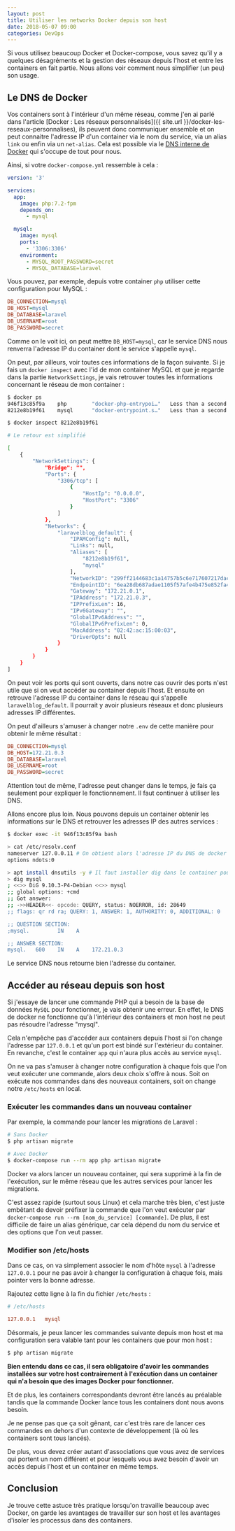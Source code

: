 ```yaml
---
layout: post
title: Utiliser les networks Docker depuis son host
date: 2018-05-07 09:00
categories: DevOps
---
```


Si vous utilisez beaucoup Docker et Docker-compose, vous savez qu'il y a quelques désagréments et la gestion des réseaux depuis l'host et entre les containers en fait partie. Nous allons voir comment nous simplifier (un peu) son usage.

## Le DNS de Docker

Vos containers sont à l'intérieur d'un même réseau, comme j'en ai parlé dans l'article [Docker : Les réseaux personnalisés]({{ site.url }}/docker-les-reseaux-personnalises), ils peuvent donc communiquer ensemble et on peut connaitre l'adresse IP d'un container via le nom du service, via un alias `link` ou enfin via un `net-alias`. Cela est possible via le [DNS interne de Docker](https://docs.docker.com/v17.09/engine/userguide/networking/configure-dns/) qui s'occupe de tout pour nous.

Ainsi, si votre `docker-compose.yml` ressemble à cela :

```yml
version: '3'

services:
  app:
    image: php:7.2-fpm
    depends_on:
      - mysql

  mysql:
    image: mysql
    ports:
      - '3306:3306'
    environment:
      - MYSQL_ROOT_PASSWORD=secret
      - MYSQL_DATABASE=laravel
```

Vous pouvez, par exemple, depuis votre container `php` utiliser cette configuration pour MySQL :

```ini
DB_CONNECTION=mysql
DB_HOST=mysql
DB_DATABASE=laravel
DB_USERNAME=root
DB_PASSWORD=secret
```

Comme on le voit ici, on peut mettre `DB_HOST=mysql`, car le service DNS nous renverra l'adresse IP du container dont le service s'appelle `mysql`.

On peut, par ailleurs, voir toutes ces informations de la façon suivante. Si je fais un `docker inspect` avec l'id de mon container MySQL et que je regarde dans la partie `NetworkSettings`, je vais retrouver toutes les informations concernant le réseau de mon container :

```bash
$ docker ps
946f13c85f9a    php        "docker-php-entrypoi…"   Less than a second ago   Up 5 seconds        9000/tcp                         laravelblog_app_1
8212e8b19f61    mysql      "docker-entrypoint.s…"   Less than a second ago   Up 6 seconds        0.0.0.0:3306->3306/tcp           laravelblog_mysql_1

$ docker inspect 8212e8b19f61

# Le retour est simplifié

[
    {
        "NetworkSettings": {
            "Bridge": "",
            "Ports": {
                "3306/tcp": [
                    {
                        "HostIp": "0.0.0.0",
                        "HostPort": "3306"
                    }
                ]
            },
            "Networks": {
                "laravelblog_default": {
                    "IPAMConfig": null,
                    "Links": null,
                    "Aliases": [
                        "8212e8b19f61",
                        "mysql"
                    ],
                    "NetworkID": "299ff2144683c1a14757b5c6e717607217dacd4d774e1200411b7673dd7e1c66",
                    "EndpointID": "6ea28db687adae1105f57afe4b475e852fa4fad618c996b5cc111af26ab1a53e",
                    "Gateway": "172.21.0.1",
                    "IPAddress": "172.21.0.3",
                    "IPPrefixLen": 16,
                    "IPv6Gateway": "",
                    "GlobalIPv6Address": "",
                    "GlobalIPv6PrefixLen": 0,
                    "MacAddress": "02:42:ac:15:00:03",
                    "DriverOpts": null
                }
            }
        }
    }
]

```

On peut voir les ports qui sont ouverts, dans notre cas ouvrir des ports n'est utile que si on veut accéder au container depuis l'host. Et ensuite on retrouve l'adresse IP du container dans le réseau qui s'appelle `laravelblog_default`. Il pourrait y avoir plusieurs réseaux et donc plusieurs adresses IP différentes.

On peut d'ailleurs s'amuser à changer notre `.env` de cette manière pour obtenir le même résultat :

```ini
DB_CONNECTION=mysql
DB_HOST=172.21.0.3
DB_DATABASE=laravel
DB_USERNAME=root
DB_PASSWORD=secret
```

Attention tout de même, l'adresse peut changer dans le temps, je fais ça seulement pour expliquer le fonctionnement. Il faut continuer à utiliser les DNS.

Allons encore plus loin. Nous pouvons depuis un container obtenir les informations sur le DNS et retrouver les adresses IP des autres services :

```bash
$ docker exec -it 946f13c85f9a bash

> cat /etc/resolv.conf
nameserver 127.0.0.11 # On obtient alors l'adresse IP du DNS de docker
options ndots:0

> apt install dnsutils -y # Il faut installer dig dans le container pour nos tests
> dig mysql
; <<>> DiG 9.10.3-P4-Debian <<>> mysql
;; global options: +cmd
;; Got answer:
;; ->>HEADER<<- opcode: QUERY, status: NOERROR, id: 28649
;; flags: qr rd ra; QUERY: 1, ANSWER: 1, AUTHORITY: 0, ADDITIONAL: 0

;; QUESTION SECTION:
;mysql.         IN    A

;; ANSWER SECTION:
mysql.   600    IN    A    172.21.0.3
```

Le service DNS nous retourne bien l'adresse du container.

## Accéder au réseau depuis son host

Si j'essaye de lancer une commande PHP qui a besoin de la base de données `MySQL` pour fonctionner, je vais obtenir une erreur. En effet, le DNS de docker ne fonctionne qu'à l'intérieur des containers et mon host ne peut pas résoudre l'adresse "mysql".

Cela n'empêche pas d'accéder aux containers depuis l'host si l'on change l'adresse par `127.0.0.1` et qu'un port est bindé sur l'extérieur du container. En revanche, c'est le container `app` qui n'aura plus accès au service `mysql`.

On ne va pas s'amuser à changer notre configuration à chaque fois que l'on veut exécuter une commande, alors deux choix s'offre à nous. Soit on exécute nos commandes dans des nouveaux containers, soit on change notre `/etc/hosts` en local.

### Exécuter les commandes dans un nouveau container

Par exemple, la commande pour lancer les migrations de Laravel :

```bash
# Sans Docker
$ php artisan migrate

# Avec Docker
$ docker-compose run --rm app php artisan migrate
```

Docker va alors lancer un nouveau container, qui sera supprimé à la fin de l'exécution, sur le même réseau que les autres services pour lancer les migrations.

C'est assez rapide (surtout sous Linux) et cela marche très bien, c'est juste embêtant de devoir préfixer la commande que l'on veut exécuter par `docker-compose run --rm [nom_du_service] [commande]`. De plus, il est difficile de faire un alias générique, car cela dépend du nom du service et des options que l'on veut passer.

### Modifier son /etc/hosts

Dans ce cas, on va simplement associer le nom d'hôte `mysql` à l'adresse `127.0.0.1` pour ne pas avoir à changer la configuration à chaque fois, mais pointer vers la bonne adresse.

Rajoutez cette ligne à la fin du fichier `/etc/hosts` :

```ini
# /etc/hosts

127.0.0.1   mysql
```

Désormais, je peux lancer les commandes suivante depuis mon host et ma configuration sera valable tant pour les containers que pour mon host :

```bash
$ php artisan migrate
```

**Bien entendu dans ce cas, il sera obligatoire d'avoir les commandes installées sur votre host contrairement à l'exécution dans un container qui n'a besoin que des images Docker pour fonctionner.**

Et de plus, les containers correspondants devront être lancés au préalable tandis que la commande Docker lance tous les containers dont nous avons besoin.

Je ne pense pas que ça soit gênant, car c'est très rare de lancer ces commandes en dehors d'un contexte de développement (là où les containers sont tous lancés).

De plus, vous devez créer autant d'associations que vous avez de services qui portent un nom différent et pour lesquels vous avez besoin d'avoir un accès depuis l'host et un container en même temps.

## Conclusion

Je trouve cette astuce très pratique lorsqu'on travaille beaucoup avec Docker, on garde les avantages de travailler sur son host et les avantages d'isoler les processus dans des containers.
